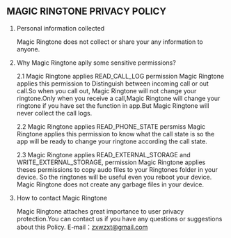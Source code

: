 ## MAGIC RINGTONE PRIVACY POLICY

1. Personal information collected

    Magic Ringtone does not collect or share your any information to anyone.



2. Why Magic Ringtone aplly some sensitive permissions?

    2.1  Magic Ringtone applies READ_CALL_LOG permission
    Magic Ringtone applies this permission to Distinguish between incoming call or out call.So when you call out, Magic Ringtone will not change your ringtone.Only     when you receive a call,Magic Ringtone will change your ringtone if you have set the function in app.But Magic Ringtone will never collect the call logs.

    2.2 Magic Ringtone applies READ_PHONE_STATE persmiss
    Magic Ringtone applies this permission to know what the call state is so the app will be ready to change your ringtone according the call state.

    2.3  Magic Ringtone applies READ_EXTERNAL_STORAGE and WRITE_EXTERNAL_STORAGE, permission
    Magic Ringtone applies theses permissions to copy audo files to your Ringtones folder in your device. So the ringtones will be useful even you reboot your      device.
    Magic Ringtone does not create any garbage files in your device.
    
3. How to contact Magic Ringtone

    Magic Ringtone attaches great importance to user privacy protection.You can contact us if you have any questions or suggestions about this Policy.
    E-mail：zxwzxt@gmail.com

